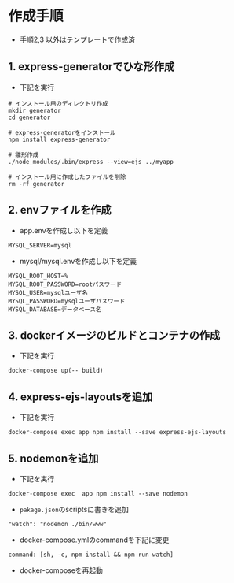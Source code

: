 # 作成手順
- 手順2,3 以外はテンプレートで作成済
## 1. express-generatorでひな形作成
- 下記を実行
```
# インストール用のディレクトリ作成
mkdir generator
cd generator

# express-generatorをインストール
npm install express-generator

# 雛形作成
./node_modules/.bin/express --view=ejs ../myapp

# インストール用に作成したファイルを削除
rm -rf generator
```
## 2. envファイルを作成
- app.envを作成し以下を定義
```
MYSQL_SERVER=mysql
```
- mysql/mysql.envを作成し以下を定義
```
MYSQL_ROOT_HOST=%
MYSQL_ROOT_PASSWORD=rootパスワード
MYSQL_USER=mysqlユーザ名
MYSQL_PASSWORD=mysqlユーザパスワード
MYSQL_DATABASE=データベース名
```
## 3. dockerイメージのビルドとコンテナの作成
- 下記を実行
```
docker-compose up(-- build)
```

## 4. express-ejs-layoutsを追加
- 下記を実行
```
docker-compose exec app npm install --save express-ejs-layouts
```

## 5. nodemonを追加
- 下記を実行
```
docker-compose exec  app npm install --save nodemon
```
- `pakage.json`のscriptsに書きを追加
```
"watch": "nodemon ./bin/www"
```
- docker-compose.ymlのcommandを下記に変更
```
command: [sh, -c, npm install && npm run watch]
```
- docker-composeを再起動